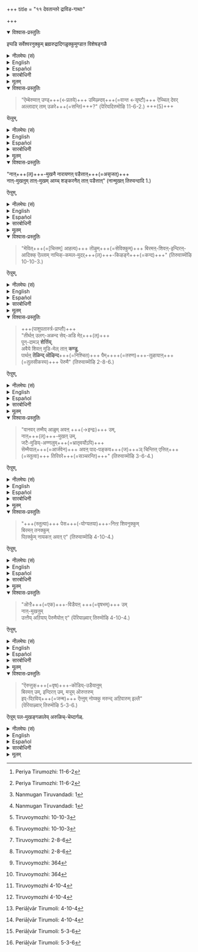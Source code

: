 +++
title = "११ देवतान्तरे द्राविड-गाथाः"

+++
<details open><summary>विश्वास-प्रस्तुतिः</summary>

इप्पडि सर्वेश्वरनुक्कुम् ब्रह्मरुद्रादिगळुक्कुमुण्डाऩ विशेषङ्गळै
</details>

<details><summary>नीलमेघः (सं)</summary>

इत्थं सर्वेश्वरस्य ब्रह्मरुद्रादीनां च सिध्यतो विशेषान् 
</details>

<details><summary>English</summary>

The Alwars, too, have spoken of these differences between the Lord of all on one side and Brahma, Rudra and the other gods on the other side, in passages such as the following: 
</details>

<details><summary>Español</summary>

The Alwars, too, have spoken of these differences between the Lord of all on one side and Brahma, Rudra and the other gods on the other side, in passages such as the following: 
</details>

<details><summary>सारबोधिनी</summary>

इप्पडि भगवानुक्कुम् ब्रह्मरुद्रादिगळुक्कुम् सॊऩ्ऩ विशेषङ्गळॆल्लाम् आऴ्वार्गळिऩ् पासुरङ्गळिले सिद्धङ्गळॆऩ्ऱु काट्टुगिऱार् इप्पडि सर्वेश्वरनुक्कु मित्यादिना । 
</details>

<details><summary>मूलम्</summary>

इप्पडि सर्वेश्वरनुक्कुम् ब्रह्मरुद्रादिगळुक्कुमुण्डाऩ विशेषङ्गळै
</details>

<details open><summary>विश्वास-प्रस्तुतिः</summary>

> "ऎम्बॆरुमाऩ् उण्ड्+++(←प्रलये)+++ उमिऴ्न्दव्+++(=वान्त ←सृष्टौ)+++ ऎच्चिल् देवर् अल्लादार् ताम् उळरे+++(=सन्ति)+++?" (पॆरियदिरुमॊऴि 11-6-2.) +++(5)+++

यॆऩ्ऱुम्, 
</details>

<details><summary>नीलमेघः (सं)</summary>

> “अस्मत्-स्वामि-भुक्त+++(←प्रलये)+++-वान्तोच्छिष्ट+++(←सृष्टौ)+++-देव-व्यतिरिक्ता अपि किं सन्ति " 

इति
</details>

<details><summary>English</summary>

“The gods[^f231] are only the food eaten by Bhagavān and vomited afterwards,  
(eaten during pralaya and vomited after creation);  
are there any (gods) who are not of the nature of this vomit?" 
</details>

<details><summary>Español</summary>

“The gods[^f231] are only the food eaten by Bhagavān and vomited afterwards,  
(eaten during pralaya and vomited after creation);  
are there any (gods) who are not of the nature of this vomit?"
</details>

<details><summary>सारबोधिनी</summary>

ऎम्बॆरुमानित्यादि । ऎम्बॆरुमानाले प्रलयदशैयिलुण्डु सृष्टिकालम् वन्दवाऱे उमिऴप्पट्टवर्गळाय् अदनाले उच्छिष्टम्बोल् अनुपादेयराऩ देवर्गळैक्काट्टिलुम् वेऱुबट्टवर्गळ् ब्रह्मादिगळिल् यारेनुमुण्डो? 
</details>

<details><summary>मूलम्</summary>

"ऎम्बॆरुमानुण्डुमिऴ्न्द वॆच्चिल् तेवरल्लादार् तामुळरे" (पॆरियदिरुमॊऴि 11-6-2.) यॆऩ्ऱुम्, 
</details>

<details open><summary>विश्वास-प्रस्तुतिः</summary>

"नाऩ्+++(ल्)+++-मुखनै नारायणऩ् पडैत्ताऩ्+++(=असृजत्)+++  
नाऩ्-मुखऩुम् ताऩ्-मुखम् आय्च् शङ्करनैत् ताऩ् पडैत्ताऩ्" (नान्मुखऩ् तिरुवन्दादि 1.) 

ऎऩ्ऱुम्, 
</details>

<details><summary>नीलमेघः (सं)</summary>

> "चतुर्मुखं नारायणः ससर्ज  
> चतुर्मुखोऽपि द्वारभूतः सन्  
> स्वयं शंकरं ससर्ज” 

इति, 
</details>

<details><summary>English</summary>

"Nārāyaṇa[^f232] created the god with four faces,  
and the god with four faces created Saṅkara." 

</details>

<details><summary>Español</summary>

"Nārāyaṇa[^f232] created the god with four faces,  
and the god with four faces created Saṅkara." 

</details>

<details><summary>सारबोधिनी</summary>

नाऩ्-मुगनै नारायणऩ् पडैत्ताऩ् - नारायणऩ् सृष्टित्ताऩ्. नान्मुगनुम् तान्मुगमाय् - नारायणनुक्कु शङ्करादिसृष्टियिल् द्वारभूतनायिरुन्दु शङ्गरनैत् तान्बडैत्ताऩ्. स्वयमाग सृष्टित्ताऩ्. 
</details>

<details><summary>मूलम्</summary>

"नान्मुगनै नारायणऩ् पडैत्ताऩ् नान्मुगनुम् तान्मुगमाय्च् चङ्गरनैत्ताऩ् पडैत्ताऩ्" (नान्मुगऩ् तिरुवन्दादि 1.) ऎऩ्ऱुम्, 
</details>

<details open><summary>विश्वास-प्रस्तुतिः</summary>

> "मेवित्+++(=[चित्तम्] आहत्य)+++ तॊऴुम्+++(=सेविक्कुम्)+++ बिरमऩ्-शिवऩ्-इन्दिरऩ्-आदिक्क् ऎल्लाम् नाभिक्-कमल-मुदऱ्+++(ल्)+++-‌किऴङ्गे+++(=कन्द)+++" (तिरुवाय्मॊऴि 10-10-3.) 

ऎऩ्ऱुम्, 
</details>

<details><summary>नीलमेघः (सं)</summary>

> “68 आहत्य प्रणमतां ब्रह्म-शिवेन्द्रादीनां सर्वेषां नाभी-कमलादि-कन्द" 

इति
</details>

<details><summary>English</summary>

"O Thou[^f233] that art the original bulb of the lotus of the navel,  
from which arose Brahma, Siva, Indra and the others  
who worship you with reverence.” 
</details>

<details><summary>Español</summary>

"O Thou[^f233] that art the original bulb of the lotus of the navel,  
from which arose Brahma, Siva, Indra and the others  
who worship you with reverence.” 
</details>

<details><summary>सारबोधिनी</summary>

मेवीत्यादि । मेवि - पॊरुन्दि. अदावदु एक-कण्ठराय्. तॊऴुम् - सेविक्कुम्. पिरमऩ् सिवनिन्दिरनादिक् कॆल्लाम्. कारणमाऩ इत्यध्याहार्यम्. नाबिक्कमलमुदऱ्‌किऴङ्गे - नाभी- कमलत्तिऱ्‌कु मूलकन्दमे. मूलमाऩ उपादानमेयॆऩ्ऱबडि. 
</details>

<details><summary>मूलम्</summary>

"मेवित्तॊऴुम् पिरमऩ् सिवनिन्दिरनादिक्कॆल्लाम् नाबिक्कमल मुदऱ्‌किऴङ्गे" (तिरुवाय्मॊऴि 10-10-3.) ऎऩ्ऱुम्, 
</details>

<details open><summary>विश्वास-प्रस्तुतिः</summary>

> +++(पाशुपतार्स्त्र-प्राप्तौ)+++  
> "तीर्थऩ् उलग्-अळन्द सेव्-अडि मेऱ्‌+++(ल्)+++  
पून्-दामञ् **शेर्त्तिय्**,  
अवैये शिवऩ् मुडि-मेल् ताऩ् **कण्डु**,  
पार्थऩ् **तॆळिन्द् ऒऴिन्द**+++(=निश्चित)+++ पैम्++++(=तरुण)+++-तुऴायाऩ्+++(=तुलसीकस्य)+++ पॆरुमै" (तिरुवाय्मॊऴि 2-8-6.) 

ऎऩ्ऱुम्, 
</details>

<details><summary>नीलमेघः (सं)</summary>

> +++(पाशुपतार्स्त्र-प्राप्तौ)+++  
> तीर्थस्य लोक-विक्रान्त-रक्त-चरणयोर् उपरि  
> सुन्दर-पुष्प-दाम **समर्प्य**  
> तद् एव शिव-शीर्षे स्वयं **दृष्ट्वा**  
> पार्थेन **सुनिश्चितं** तरुण-शीतल-तुलसीकस्य महत्त्वम्” 

इति, 
</details>

<details><summary>English</summary>

“ Arjuna[^f234] saw on Siva's head,  
the flowers of the garland that he had placed at the feet of the holy Bhagavān  
which had measured the whole world,  
and understood clearly that Śrīkṛṣṇa was the Supreme Deity  
wearing garland of green tulasi." 
</details>

<details><summary>Español</summary>

“ Arjuna[^f234] saw on Siva's head,  
the flowers of the garland that he had placed at the feet of the holy Bhagavān  
which had measured the whole world,  
and understood clearly that Śrīkṛṣṇa was the Supreme Deity  
wearing garland of green tulasi." 
</details>

<details><summary>सारबोधिनी</summary>

तीर्त्तनित्यादि । तीर्त्तऩ् - पावनतमऩाऩ भगवानुडैय उलगळन्द सेवडिमेल् - त्रिविक्रमावतारदशैयिल् ‘‘त्रीणि पदा विचक्रमे’’ ऎऩ्गिऱबडि त्रिलोकत्तैयुमळन्द सिवन्द तिरुवडियिऩ् मेले. पून्दामम् - पुष्पमालैयै. सेर्त्तु - समर्प्पित्तु. अवैये - अन्द पुष्पमालै यिऩ् पुष्पङ्गळैये. सिवन्मुडिमेल् - ‘‘यच्छौचनिस्सृत सरित्प्रवरोदकेन तीर्थेन मूर्ध्नि विधृतेन शिवश्शिवोऽभूत्’’ ऎऩ्गिऱबडि भगवत्पादोदकसंबन्धत्ताले परिशुद्धनाय् शिवनॆऩ्ऱुबेर्बॆऱ्ऱ रुद्रनुडैय शिरस्सिऩ् मेले. ताऩ् कण्डु - कैलासयात्रैयिल् स्वयमागवे पार्त्तु पार्त्तऩ् - अर्जुनऩ्. तॆळिन्दु - कृष्णने परदेवतैयॆऩ्ऱु निश्चयित्तु. ऒऴिन्द - तीर्न्ददाऩ. ‘‘पार्थोपनीतं (विजेता) मधुसूदनस्य पादारविन्दार्चितचित्रपुष्पम् । ददर्श गङ्गाधरमौलिमध्ये बभूव वीरः कृतनिश्चितार्थः’’ ऎऩ्गिऱबडिये अर्जुननाले कृष्णने परतत्वमॆऩ्ऱु निश्चयित्तुत् तीर्न्ददाऩ ऎऩ्ऱबडि. पैन्दुऴायाऩ् - पसुमैयाऩ तिरुत्तुऴायै ताळिणैमेलुम् नन्मार्बिन्मेलुम्, सुडर्मुडिमेलुम्, तोळिणैमेलुम् पुनैन्द तण्णन्दुऴायऩ् ऎऩ्गिऱबडि तिरुमेनियिल् धरित्तवऩाऩ भगवानुडैय. पॆरुमै - पारम्यम् । 
</details>

<details><summary>मूलम्</summary>

"तीर्त्तनुलगळन्द सेवडिमेऱ्‌ पून्दामञ्जेर्त्ति यवैये सिवन्मुडिमेल् ताऩ् कण्डु पार्त्तऩ् तॆळिन्दॊऴिन्द पैन्दुऴायाऩ् पॆरुमै" (तिरुवाय्मॊऴि 2-8-6.) ऎऩ्ऱुम्, 
</details>

<details open><summary>विश्वास-प्रस्तुतिः</summary>

> "वानवर् तम्मैय् आळुम् अवऩ् +++(→इन्द्रः)+++ उम्,  
> नाऩ्+++(ल्)+++-मुखऩ् उम्,  
> जटै-मुडिय्-अण्णलुम्+++(=भ्रातृवर्योऽपि)+++  
> सॆम्मैयाल्+++(=आर्जवेन)+++ अवऩ् पाद-पङ्कय+++(ज)+++ञ् चिन्तित्त् एत्तित्+++(=स्तुत्वा)+++ तिरिवरे+++(=सञ्चरन्ति)+++" (तिरुवाय्मॊऴि 3-6-4.) 

ऎऩ्ऱुम्,  
</details>

<details><summary>नीलमेघः (सं)</summary>

> "20 दिविषदामीशिता चतुर्मुखो जटा-मौलि-स्वामी च  
> आर्जवेन तत्-पाद-पङ्क-जं ध्यात्वा स्तुत्वा संचरन्ति" 

इति,
</details>

<details><summary>English</summary>

"Indra[^f235] who rules over the gods,  
Brahma the god with four faces,  
and the great Siva with his matted locks of hair -  
(all these) meditate with earnestness and sincerity on His lotus-like feet  
and go about praising Him."

</details>

<details><summary>Español</summary>

"Indra[^f235] who rules over the gods,  
Brahma the god with four faces,  
and the great Siva with his matted locks of hair -  
(all these) meditate with earnestness and sincerity on His lotus-like feet  
and go about praising Him."

</details>

<details><summary>सारबोधिनी</summary>

वानवरित्यादि । वानवर् तम्मैयाळुमवनुम् - देवर्गळुक्कु नायगऩाऩ इन्दिरनुम्. नान्मुगनुम् - नाऩ्गु वेदङ्गळैयुमेगगालत्तिले सॊल्लुम् नाऩ्गु मुगङ्गळैयुडैय ब्रह्मावुम्. सडैमुडियण्णलुम् - उपासकत्ववेषम् तोऩ्ऱ जडैयै मुडियिले उडैत्ताऩ स्वामियुम्. उपासकत्वन्दोऩ्ऱ जडैयै मुडियिले तरित्तालुम् स्वामित्वाभिमानमुळ्ळ रुद्रनुमॆऩ्ऱबडि. सॆम्मैयाल् - आर्जवत्ताले. नारायणने स्वामी; नामवनुक्कु दासभूतर्गळ् ऎऩ्गिऱ ऋजुबुद्धियाले ऎऩ्ऱबडि. अवऩ् पाद पङ्गयम् - अन्द श्रियःपतियिनुडैय तिरुवडित्तामरैयै. सिन्दित्तु - ध्यानम् पण्णि. एत्ति - स्तोत्रम् पण्णिक्कॊण्डु. तिरिवरे - सञ्चरियानिऱ्‌पर्गळ्. ध्यानम् पण्णिक्कॊण्डुम् स्त्रोत्रम् पण्णिक्कॊण्डुम् सर्वदा सञ्चरियानिऱ्‌पर् कळॆऩ्ऱबडि. 
</details>

<details><summary>मूलम्</summary>

"वानवर् तम्मैयाळुमवनुम् नान्मुगनुम् सडैमुडियण्णलुम् सॆम्मैयालवऩ् पादबङ्गयञ् जिन्दित्तेत्तित् तिरिवरे" (तिरुवाय्मॊऴि 3-6-4.) ऎऩ्ऱुम्,  
</details>

[^f231]: Periya Tirumozhi: 11-6-2

[^f232]: Nanmugan Tiruvandadi: 1

[^f233]: Tiruvoymozhi: 10-10-3

[^f234]: Tiruvoymozhi: 2-8-6

[^f235]: Tiruvoymozhi: 364

<details open><summary>विश्वास-प्रस्तुतिः</summary>

> "+++(स्तुत्या)+++ पेस+++(-योग्यतया)+++-निऩ्ऱ शिवनुक्कुम्  
बिरमऩ् तनक्कुम्  
पिऱर्क्कुम् नायकऩ् अवऩ् ए" (तिरुवाय्मॊऴि 4-10-4.) 

ऎऩ्ऱुम्,  
</details>

<details><summary>नीलमेघः (सं)</summary>

[[६६]]

> वक्तुं [योग्यतया] स्थितस्य शिवस्य  
ब्रह्मणोऽन्येषाम् अपि नायकः स एव 

इति, 
</details>

<details><summary>English</summary>

"He alone[^f236] is the Lord of Siva who is spoken of in high terms,  
of Brahma and of all others." 
</details>

<details><summary>Español</summary>

"He alone[^f236] is the Lord of Siva who is spoken of in high terms,  
of Brahma and of all others." 
</details>

<details><summary>सारबोधिनी</summary>

पेस निऩ्ऱवित्यादि । पेस निऩ्ऱ - सर्वेश्वरनॆऩ्ऱु सिलर् सॊल्लुम् पडि शक्तिमानाय् निऩ्ऱ. सिवनुक्कुम् - रुद्रनुक्कुम्. पिरमऩ् तनक्कुम् - ब्रह्मावुक्कुम्. पिऱर्क्कुम् - मऱ्ऱुमुळ्ळ देवमनुष्यादिगळॆल्लोरुक्कुम्. नायगनवने - अन्द नारायणने नायगऩ्. 
</details>

<details><summary>मूलम्</summary>

"पेस निऩ्ऱ सिवनुक्कुम् पिरमऩ् तनक्कुम् पिऱर्क्कुम् नायगनवने" (तिरुवाय्मॊऴि 4-10-4.) ऎऩ्ऱुम्,  
</details>

<details open><summary>विश्वास-प्रस्तुतिः</summary>

> "ऒऱ्ऱै+++(=एक)+++-विडैयऩ् +++(=वृषभम्)+++ उम्  
> नाऩ्-मुखऩुम्  
> उऩ्ऩैय् अऱियाप् पॆरुमैयोऩ् ए" (पॆरियाऴ्वार् तिरुमॊऴि 4-10-4.) 

ऎऩ्ऱुम्,
</details>

<details><summary>नीलमेघः (सं)</summary>

“72 एक-वृषभकश् चतुर्मुखश् च त्वां यथा न जानीतस्  
तथा माहात्म्ययुक्त " 

इति 
</details>

<details><summary>English</summary>

"O Lord[^f237] whose glory cannot be adequately understood  
even by him who rides on the unique bull and by Brahma," 
</details>

<details><summary>Español</summary>

"O Lord[^f237] whose glory cannot be adequately understood  
even by him who rides on the unique bull and by Brahma," 
</details>

<details><summary>सारबोधिनी</summary>

ऒऱ्ऱैविडैयनुमित्यादि । ऒऱ्ऱै विडैयनुम् - विडै - व्रुषबम्. अद्वितीयमाऩ वृषभवाहनत्तैयुडैय रुद्रनुम्. नान्मुगनुम् - चतुर्मुखनुम्, उऩ्ऩैयऱियाप् पॆरुमैयोने - अऱियमुडियाद माहात्म्यत्तैयुडैयवने. 
</details>

<details><summary>मूलम्</summary>

"ऒऱ्ऱैविडैयनुम् नान्मुगनु मुऩ्ऩै यऱियाप् पॆरुमैयोने" (पॆरियाऴ्वार् तिरुमॊऴि 4-10-4.) ऎऩ्ऱुम्,
</details>

<details open><summary>विश्वास-प्रस्तुतिः</summary>

> "ऎरुत्तुक्+++(=वृष)+++-कॊडिय्-उडैयाऩुम्  
> बिरमऩ् उम्, इन्दिरऩ् उम्, मऱ्ऱुम् ऒरुत्तरुम्  
> इप्-पिऱविय्+++(=जन्म)+++ ऎऩ्ऩुम् नोय्क्कु मरुन्द् अऱिवारुम् इल्लै"  
> (पॆरियाऴ्वार् तिरुमॊऴि 5-3-6.)  

ऎऩ्ऱुम् पल-मुखङ्गळालेय् अरुळिच्-चॆय्दार्गळ्.  
</details>

<details><summary>नीलमेघः (सं)</summary>

> वृषभध्वजो ब्रह्मेन्द्रोऽन्यः कश्चिद् अप्य् अस्य जन्म-रूपस्य व्याधेर् औषधं न जानाना अपि भवन्ति”

इति बहुभिः प्रकारैरनुजगृहुः । 

</details>

<details><summary>English</summary>

And again, 

> "[^f238] Neither the god who has the bull for his banner, viz. Siva nor Brahma, nor Indra  
> nor any other knows the remedy for the disease called ''birth" (i.e.) saṁsāra."
</details>

<details><summary>Español</summary>

And again, 

> "[^f238] Neither the god who has the bull for his banner, viz. Siva nor Brahma, nor Indra  
> nor any other knows the remedy for the disease called ''birth" (i.e.) saṁsāra."
</details>

<details><summary>सारबोधिनी</summary>

ऎरुत्तुक्कॊडियुडैयानुम् इत्यादि । ऎरुत्तुक्कॊडियुडैयानुम् - वृषभध्वजऩाऩ रुद्रनुम्, पिरमनुम् - ब्रह्मावुम्, इन्दिरनुम् - इन्द्रनुम्, मऱ्ऱुमॊरुत्तरुम् - नारायणव्यतिरिक्तराऩ ऒरुवरुम्, इप्पिऱवियॆऩ्ऩुम् नोय्क्कु - इन्द संसारमागिऱ व्याधिक्कु, मरुन्दु - औषधम्, अदावदु मोचनोपायत्तै, अऱिवारुमिल्लै - अऱिवार्गळेयिल्लै. अदावदु संसारत्तै मोचनम्बण्ण शक्तरिल्लैयॆऩ्ऱबडि.  
पलमुगङ्गळाले यरुळिच्चॆय्दार्गळिति. कीऴ्च्चॊऩ्ऩ सर्वेश्वरनुक्कुम् ब्रह्मरुद्रादिगळुक्कुमुण्डाऩ विशेषङ्गळै यॆन्बदै इङ्गु अन्वयित्तुक् कॊळ्ळवेण्डियदु.   
</details>

<details><summary>मूलम्</summary>

"ऎरुत्तुक् कॊडियुडैयानुम् पिरमनुमिन्दिरनुम् मऱ्ऱुमॊरुत्तरु मिप्पिऱवि यॆऩ्ऩुम् नोय्क्कु मरुन्दऱिवारुमिल्लै" (पॆरियाऴ्वार् तिरुमॊऴि 5-3-6.)  
ऎऩ्ऱुम् पलमुगङ्गळाले यरुळिच्चॆय्दार्गळ्.  
</details>

[^f236]: Tiruvoymozhi 4-10-4

[^f237]: Periāḻvār Tirumoli: 4-10-4

[^f238]: Periāḻvār Tirumoli: 5-3-6
